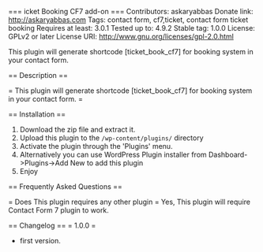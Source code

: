 === icket Booking CF7 add-on ===
Contributors: askaryabbas
Donate link: http://askaryabbas.com
Tags: contact form, cf7,ticket, contact form ticket booking
Requires at least: 3.0.1
Tested up to: 4.9.2
Stable tag: 1.0.0
License: GPLv2 or later
License URI: http://www.gnu.org/licenses/gpl-2.0.html

This plugin will generate shortcode [ticket_book_cf7] for booking system in your contact form.

== Description ==

= This plugin will generate shortcode [ticket_book_cf7] for booking system in your contact form. =

== Installation ==

1. Download the zip file and extract it.
2. Upload this plugin to the `/wp-content/plugins/` directory
3. Activate the plugin through the \'Plugins\' menu.
4. Alternatively you can use WordPress Plugin installer from Dashboard->Plugins->Add New to add this plugin
5. Enjoy

== Frequently Asked Questions ==

= Does This plugin requires any other plugin =
Yes, This plugin will require Contact Form 7 plugin to work.

== Changelog ==
= 1.0.0 =
* first version.
